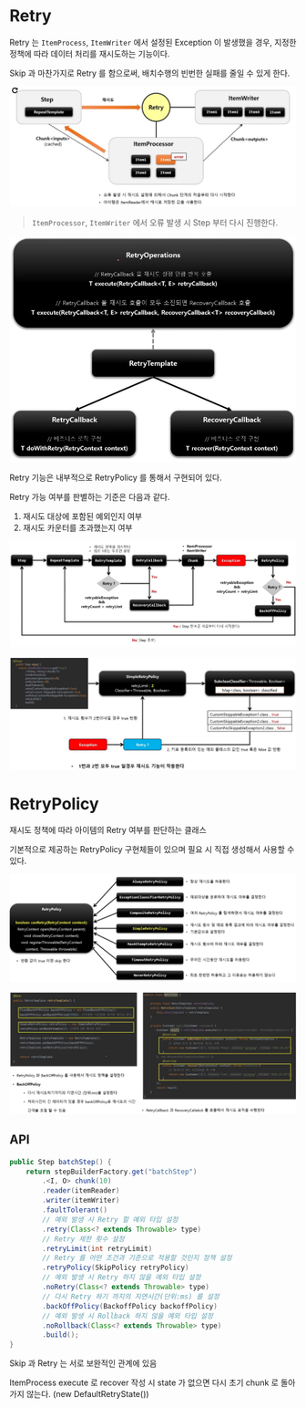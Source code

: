 # Retry

Retry 는 `ItemProcess`, `ItemWriter` 에서 설정된 Exception 이 발생했을 경우, 지정한 정책에 따라 데이터 처리를 재시도하는 기능이다.

Skip 과 마찬가지로 Retry 를 함으로써, 배치수행의 빈번한 실패를 줄일 수 있게 한다.

![retry](./imgs/retry.jpg)

> `ItemProcessor`, `ItemWriter` 에서 오류 발생 시 Step 부터 다시 진행한다.

![retry-class](./imgs/retry-classes.jpg)

Retry 기능은 내부적으로 RetryPolicy 를 통해서 구현되어 있다.

Retry 가능 여부를 판별하는 기준은 다음과 같다.

1. 재시도 대상에 포함된 예외인지 여부
2. 재시도 카운터를 초과했는지 여부

![retrypolicy](./imgs/retry-retrypolicy.jpg)

![retryflow](./imgs/retry-flow.jpg)

# RetryPolicy

재시도 정책에 따라 아이템의 Retry 여부를 판단하는 클래스

기본적으로 제공하는 RetryPolicy 구현체들이 있으며 필요 시 직접 생성해서 사용할 수 있다.

![retrypolicies](./imgs/retrypolicies.jpg)

![retrypolicies-usage](./imgs/retrypolicy-usage.jpg)

## API

```java
public Step batchStep() {
    return stepBuilderFactory.get("batchStep")
        .<I, O> chunk(10)
        .reader(itemReader)
        .writer(itemWriter)
        .faultTolerant()
        // 예외 발생 시 Retry 할 예외 타입 설정
        .retry(Class<? extends Throwable> type)
        // Retry 제한 횟수 설정
        .retryLimit(int retryLimit)
        // Retry 를 어떤 조건과 기준으로 적용할 것인지 정책 설정
        .retryPolicy(SkipPolicy retryPolicy)
        // 예외 발생 시 Retry 하지 않을 예외 타입 설정
        .noRetry(Class<? extends Throwable> type)
        // 다시 Retry 하기 까지의 지연시간(단위:ms) 를 설정
        .backOffPolicy(BackoffPolicy backoffPolicy)
        // 예외 발생 시 Rollback 하지 않을 예외 타입 설정
        .noRollback(Class<? extends Throwable> type)
        .build();
}
```

Skip 과 Retry 는 서로 보완적인 관계에 있음

ItemProcess execute 로 recover 작성 시 state 가 없으면 다시 초기 chunk 로 돌아가지 않는다. (new DefaultRetryState())